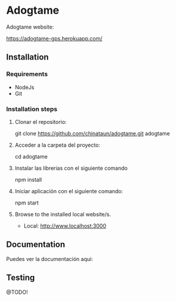 # Adogtame

Adogtame website:

https://adogtame-gps.herokuapp.com/

## Installation

### Requirements

- NodeJs 
- Git 

### Installation steps

1. Clonar el repositorio:

    git clone https://github.com/chinataun/adogtame.git adogtame

2. Acceder a la carpeta del proyecto:

    cd adogtame

3. Instalar las librerias con el siguiente comando

    npm install

4. Iniciar aplicación con el siguiente comando:

    npm start


5. Browse to the installed local website/s. 

    - Local: http://www.localhost:3000

## Documentation

Puedes ver la documentación aqui: 

## Testing

@TODO!
